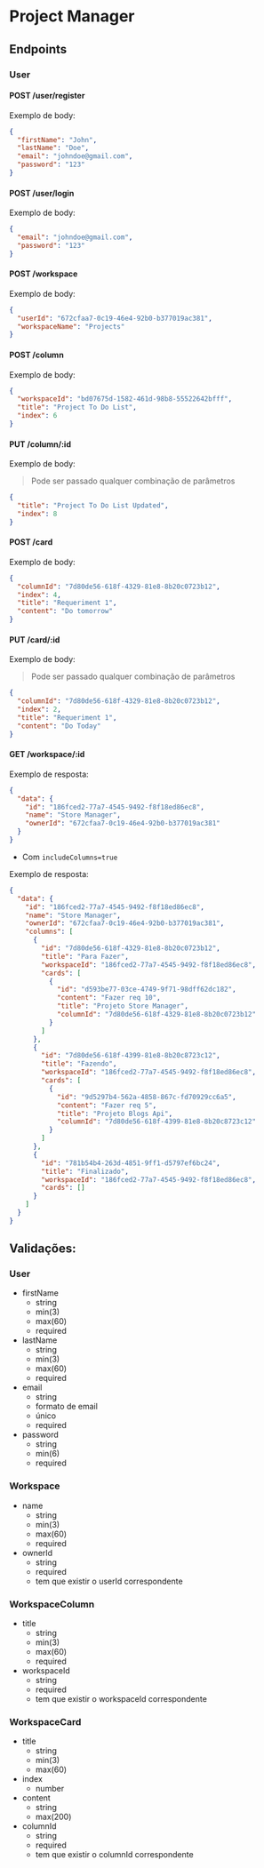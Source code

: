 # Project Manager

## Endpoints

### User

#### POST /user/register

Exemplo de body:

```json
{
  "firstName": "John",
  "lastName": "Doe",
  "email": "johndoe@gmail.com",
  "password": "123"
}
```

#### POST /user/login

Exemplo de body:

```json
{
  "email": "johndoe@gmail.com",
  "password": "123"
}
```

#### POST /workspace

Exemplo de body:

```json
{
  "userId": "672cfaa7-0c19-46e4-92b0-b377019ac381",
  "workspaceName": "Projects"
}
```

#### POST /column

Exemplo de body:

```json
{
  "workspaceId": "bd07675d-1582-461d-98b8-55522642bfff",
  "title": "Project To Do List",
  "index": 6
}
```

#### PUT /column/:id

Exemplo de body:

> Pode ser passado qualquer combinação de parâmetros

```json
{
  "title": "Project To Do List Updated",
  "index": 8
}
```

#### POST /card

Exemplo de body:

```json
{
  "columnId": "7d80de56-618f-4329-81e8-8b20c0723b12",
  "index": 4,
  "title": "Requeriment 1",
  "content": "Do tomorrow"
}
```

#### PUT /card/:id

Exemplo de body:

> Pode ser passado qualquer combinação de parâmetros

```json
{
  "columnId": "7d80de56-618f-4329-81e8-8b20c0723b12",
  "index": 2,
  "title": "Requeriment 1",
  "content": "Do Today"
}
```

#### GET /workspace/:id

Exemplo de resposta:

```json
{
  "data": {
    "id": "186fced2-77a7-4545-9492-f8f18ed86ec8",
    "name": "Store Manager",
    "ownerId": "672cfaa7-0c19-46e4-92b0-b377019ac381"
  }
}
```

- Com `includeColumns=true`

Exemplo de resposta:

```json
{
  "data": {
    "id": "186fced2-77a7-4545-9492-f8f18ed86ec8",
    "name": "Store Manager",
    "ownerId": "672cfaa7-0c19-46e4-92b0-b377019ac381",
    "columns": [
      {
        "id": "7d80de56-618f-4329-81e8-8b20c0723b12",
        "title": "Para Fazer",
        "workspaceId": "186fced2-77a7-4545-9492-f8f18ed86ec8",
        "cards": [
          {
            "id": "d593be77-03ce-4749-9f71-98dff62dc182",
            "content": "Fazer req 10",
            "title": "Projeto Store Manager",
            "columnId": "7d80de56-618f-4329-81e8-8b20c0723b12"
          }
        ]
      },
      {
        "id": "7d80de56-618f-4399-81e8-8b20c8723c12",
        "title": "Fazendo",
        "workspaceId": "186fced2-77a7-4545-9492-f8f18ed86ec8",
        "cards": [
          {
            "id": "9d5297b4-562a-4858-867c-fd70929cc6a5",
            "content": "Fazer req 5",
            "title": "Projeto Blogs Api",
            "columnId": "7d80de56-618f-4399-81e8-8b20c8723c12"
          }
        ]
      },
      {
        "id": "781b54b4-263d-4851-9ff1-d5797ef6bc24",
        "title": "Finalizado",
        "workspaceId": "186fced2-77a7-4545-9492-f8f18ed86ec8",
        "cards": []
      }
    ]
  }
}
```

## Validações:

### User

- firstName
  - string
  - min(3)
  - max(60)
  - required
- lastName
  - string
  - min(3)
  - max(60)
  - required
- email
  - string
  - formato de email
  - único
  - required
- password
  - string
  - min(6)
  - required

### Workspace

- name
  - string
  - min(3)
  - max(60)
  - required
- ownerId
  - string
  - required
  - tem que existir o userId correspondente

### WorkspaceColumn

- title
  - string
  - min(3)
  - max(60)
  - required
- workspaceId
  - string
  - required
  - tem que existir o workspaceId correspondente

### WorkspaceCard

- title
  - string
  - min(3)
  - max(60)
- index
  - number
- content
  - string
  - max(200)
- columnId
  - string
  - required
  - tem que existir o columnId correspondente
